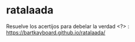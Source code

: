 # ratalaada
Resuelve los acertijos para debelar la verdad &lt;?> : https://bartkayboard.github.io/ratalaada/
